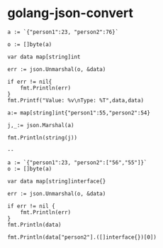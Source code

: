 # golang-json-convert

	a := `{"person1":23, "person2":76}`

	o := []byte(a)

	var data map[string]int

	err := json.Unmarshal(o, &data)

	if err != nil{
		fmt.Println(err)
	}
	fmt.Printf("Value: %v\nType: %T",data,data)

	a:= map[string]int{"person1":55,"person2":54}

	j,_:= json.Marshal(a)

	fmt.Println(string(j))

    --

    a := `{"person1":23, "person2":["56","55"]}`
	o := []byte(a)

	var data map[string]interface{}

	err := json.Unmarshal(o, &data)

	if err != nil {
		fmt.Println(err)
	}
	fmt.Println(data)

	fmt.Println(data["person2"].([]interface{})[0])